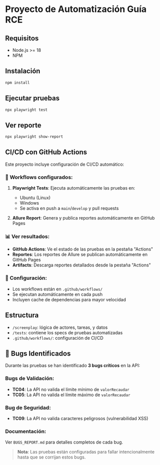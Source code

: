 # Proyecto de Automatización Guía RCE

## Requisitos

- Node.js >= 18
- NPM

## Instalación

```bash
npm install
```

## Ejecutar pruebas

```bash
npx playwright test
```

## Ver reporte

```bash
npx playwright show-report
```

## CI/CD con GitHub Actions

Este proyecto incluye configuración de CI/CD automático:

### 🚀 **Workflows configurados:**

1. **Playwright Tests**: Ejecuta automáticamente las pruebas en:
   - Ubuntu (Linux)
   - Windows
   - Se activa en push a `main`/`develop` y pull requests

2. **Allure Report**: Genera y publica reportes automáticamente en GitHub Pages

### 📊 **Ver resultados:**
- **GitHub Actions**: Ve el estado de las pruebas en la pestaña "Actions"
- **Reportes**: Los reportes de Allure se publican automáticamente en GitHub Pages
- **Artifacts**: Descarga reportes detallados desde la pestaña "Actions"

### 🔧 **Configuración:**
- Los workflows están en `.github/workflows/`
- Se ejecutan automáticamente en cada push
- Incluyen cache de dependencias para mayor velocidad

## Estructura

- `/screenplay`: lógica de actores, tareas, y datos
- `/tests`: contiene los specs de pruebas automatizadas
- `.github/workflows/`: configuración de CI/CD

## 🐛 Bugs Identificados

Durante las pruebas se han identificado **3 bugs críticos** en la API:

### **Bugs de Validación:**
- **TC04**: La API no valida el límite mínimo de `valorRecaudar`
- **TC05**: La API no valida el límite máximo de `valorRecaudar`

### **Bug de Seguridad:**
- **TC09**: La API no valida caracteres peligrosos (vulnerabilidad XSS)

### **Documentación:**
Ver `BUGS_REPORT.md` para detalles completos de cada bug.

> **Nota**: Las pruebas están configuradas para fallar intencionalmente hasta que se corrijan estos bugs.
